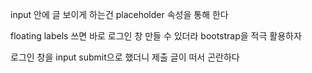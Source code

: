 input 안에 글 보이게 하는건 placeholder 속성을 통해 한다



floating labels 쓰면 바로 로그인 창 만들 수 있더라 bootstrap을 적극 활용하자



로그인 창을 input submit으로 했더니 제출 글이 떠서 곤란하다

